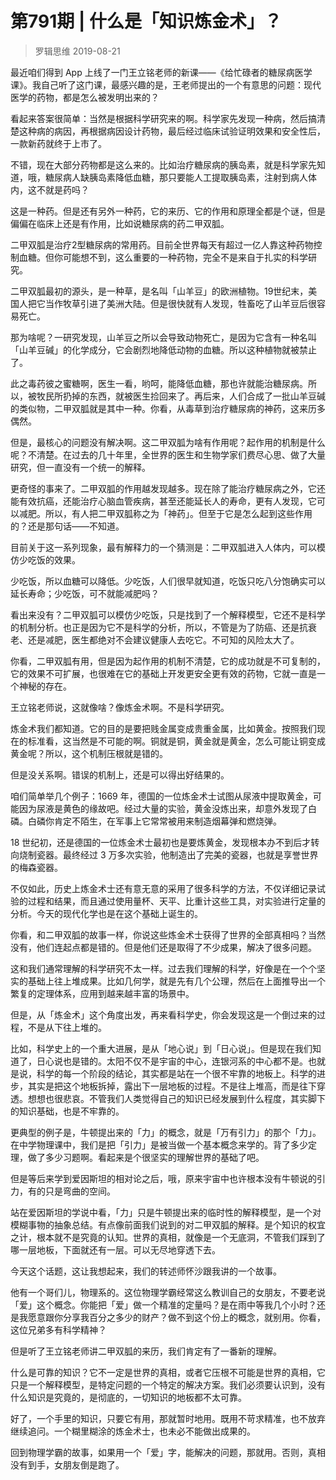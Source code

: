 # 第791期 | 什么是「知识炼金术」？
> 罗辑思维
2019-08-21

最近咱们得到 App 上线了一门王立铭老师的新课——《给忙碌者的糖尿病医学课》。我自己听了这门课，最感兴趣的是，王老师提出的一个有意思的问题：现代医学的药物，都是怎么被发明出来的？

看起来答案很简单：当然是根据科学研究来的啊。科学家先发现一种病，然后搞清楚这种病的病因，再根据病因设计药物，最后经过临床试验证明效果和安全性后，一款新药就终于上市了。

不错，现在大部分药物都是这么来的。比如治疗糖尿病的胰岛素，就是科学家先知道，哦，糖尿病人缺胰岛素降低血糖，那只要能人工提取胰岛素，注射到病人体内，这不就是药吗？

这是一种药。但是还有另外一种药，它的来历、它的作用和原理全都是个谜，但是偏偏在临床上还是有作用，比如说糖尿病的药二甲双胍。

二甲双胍是治疗2型糖尿病的常用药。目前全世界每天有超过一亿人靠这种药物控制血糖。但你可能想不到，这么重要的一种药物，完全不是来自于扎实的科学研究。

二甲双胍最初的源头，是一种草，是名叫「山羊豆」的欧洲植物。19世纪末，美国人把它当作牧草引进了美洲大陆。但是很快就有人发现，牲畜吃了山羊豆后很容易死亡。

那为啥呢？一研究发现，山羊豆之所以会导致动物死亡，是因为它含有一种名叫「山羊豆碱」的化学成分，它会剧烈地降低动物的血糖。所以这种植物就被禁止了。

此之毒药彼之蜜糖啊，医生一看，哟呵，能降低血糖，那也许就能治糖尿病。所以，被牧民所扔掉的东西，就被医生捡回来了。再后来，人们合成了一批山羊豆碱的类似物，二甲双胍就是其中一种。你看，从毒草到治疗糖尿病的神药，这来历多偶然。

但是，最核心的问题没有解决啊。这二甲双胍为啥有作用呢？起作用的机制是什么呢？不清楚。在过去的几十年里，全世界的医生和生物学家们费尽心思、做了大量研究，但一直没有一个统一的解释。

更奇怪的事来了。二甲双胍的作用越发现越多。现在除了能治疗糖尿病之外，它还能有效抗癌，还能治疗心脑血管疾病，甚至还能延长人的寿命，更有人发现，它可以减肥。所以，有人把二甲双胍称之为「神药」。但至于它是怎么起到这些作用的？还是那句话——不知道。

目前关于这一系列现象，最有解释力的一个猜测是：二甲双胍进入人体内，可以模仿少吃饭的效果。

少吃饭，所以血糖可以降低。少吃饭，人们很早就知道，吃饭只吃八分饱确实可以延长寿命；少吃饭，可不就能减肥吗？

看出来没有？二甲双胍可以模仿少吃饭，只是找到了一个解释模型，它还不是科学的机制分析。也正是因为它不是科学的分析，所以，不管是为了防癌、还是抗衰老、还是减肥，医生都绝对不会建议健康人去吃它。不可知的风险太大了。

你看，二甲双胍有用，但是因为起作用的机制不清楚，它的成功就是不可复制的，它的效果不可扩展，也很难在它的基础上开发更安全更有效的药物，它就一直是一个神秘的存在。

王立铭老师说，这就像啥？像炼金术啊。不是科学研究。

炼金术我们都知道。它的目的是要把贱金属变成贵重金属，比如黄金。按照我们现在的标准看，这当然是不可能的啊。铜就是铜，黄金就是黄金，怎么可能让铜变成黄金呢？所以，这个机制压根就是错的。

但是没关系啊。错误的机制上，还是可以得出好结果的。

咱们简单举几个例子：1669 年，德国的一位炼金术士试图从尿液中提取黄金，可能因为尿液是黄色的缘故吧。经过大量的实验，黄金没炼出来，却意外发现了白磷。白磷你肯定不陌生，在军事上它常常被用来制造烟幕弹和燃烧弹。

18 世纪初，还是德国的一位炼金术士最初也是要炼黄金，发现根本办不到后才转向烧制瓷器。最终经过 3 万多次实验，他制造出了完美的瓷器，也就是享誉世界的梅森瓷器。

不仅如此，历史上炼金术士还有意无意的采用了很多科学的方法，不仅详细记录试验的过程和结果，而且通过使用量杯、天平、比重计这些工具，对实验进行定量的分析。今天的现代化学也是在这个基础上诞生的。

你看，和二甲双胍的故事一样，你说这些炼金术士获得了世界的全部真相吗？当然没有，他们连起点都是错的。但是他们还是取得了不少成果，解决了很多问题。

这和我们通常理解的科学研究不太一样。过去我们理解的科学，好像是在一个个坚实的基础上往上堆成果。比如几何学，就是先有几个公理，然后在上面推导出一个繁复的定理体系，应用到越来越丰富的场景中。

但是，从「炼金术」这个角度出发，再来看科学史，你会发现这是一个倒过来的过程，不是从下往上堆的。

比如，科学史上的一个重大进展，是从「地心说」到「日心说」。但是现在我们知道了，日心说也是错的。太阳不仅不是宇宙的中心，连银河系的中心都不是。也就是说，科学的每一个阶段的结论，其实都是站在一个很不牢靠的地板上。科学的进步，其实是把这个地板拆掉，露出下一层地板的过程。不是往上堆高，而是往下穿透。想想也很悲哀。不管我们人类觉得自己的知识已经发展到什么程度，其实脚下的知识基础，也是不牢靠的。

更典型的例子是，牛顿提出来的「力」的概念，就是「万有引力」的那个「力」。在中学物理课中，我们是把「引力」是被当做一个基本概念来学的。背了多少定理，做了多少习题啊。看起来是个很坚实的理解世界的基础了吧。

但是等后来学到爱因斯坦的相对论之后，哦，原来宇宙中也许根本没有牛顿说的引力，有的只是弯曲的空间。

站在爱因斯坦的学说中看，「力」只是牛顿提出来的临时性的解释模型，是一个对模糊事物的抽象总结。有点像前面我们说到的对二甲双胍的解释。是个知识的权宜之计，根本就不是究竟的认知。世界的真相，就像是一个无底洞，不管我们踩到了哪一层地板，下面就还有一层。可以无尽地穿透下去。

今天这个话题，这让我想起来，我们的转述师怀沙跟我讲的一个故事。

他有一个哥们儿，物理系的。这位物理学霸经常这么教训自己的女朋友，不要老说「爱」这个概念。你能把「爱」做一个精准的定量吗？是在雨中等我几个小时？还是我愿意跟你分享我百分之多少的财产？做不到这个份上的概念，就别用。你看，这位兄弟多有科学精神？

但是听了王立铭老师讲二甲双胍的来历，我们肯定有了一番新的理解。

什么是可靠的知识？它不一定是世界的真相，或者它压根不可能是世界的真相，它只是一个解释模型，是特定问题的一个特定的解决方案。我们必须要认识到，没有什么知识是究竟的，是彻底的，一切知识的地板都不太可靠。

好了，一个手里的知识，只要它有用，那就暂时地用。既用不苛求精准，也不放弃继续追问。一个糊里糊涂的炼金术士，也未必不能做出成果的。

回到物理学霸的故事，如果用一个「爱」字，能解决的问题，那就用。否则，真相没有到手，女朋友倒是跑了。


